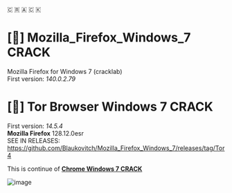 🇨 🇷 🇦 🇨 🇰
# [🦊] Mozilla_Firefox_Windows_7 CRACK
Mozilla Firefox for Windows 7 (cracklab)  
First version: *140.0.2.79*  

# [🧅] Tor Browser Windows 7 CRACK
First version: *14.5.4*  
**Mozilla Firefox** 128.12.0esr   
SEE IN RELEASES:   
https://github.com/Blaukovitch/Mozilla_Firefox_Windows_7/releases/tag/Tor4

This is continue of [**Chrome Windows 7 CRACK**](https://github.com/Blaukovitch/GOOGLE_CHROME_Windows_7)


![image](Firefox7.png)
